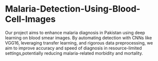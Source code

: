 # Malaria-Detection-Using-Blood-Cell-Images
Our project aims to enhance malaria diagnosis in Pakistan using deep learning on blood smear images. By automating detection with CNNs like VGG16, leveraging transfer learning, and rigorous data preprocessing, we aim to improve accuracy and speed of diagnosis in resource-limited settings,potentially reducing malaria-related morbidity and mortality.

